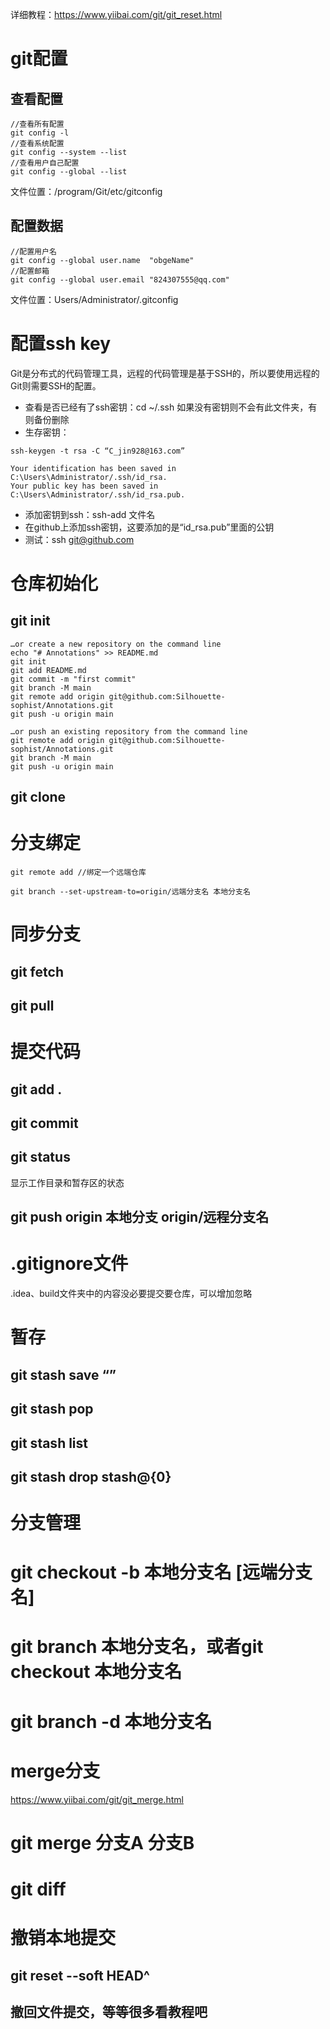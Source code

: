 
详细教程：https://www.yiibai.com/git/git_reset.html

# git配置

## 查看配置
```text
//查看所有配置
git config -l
//查看系统配置
git config --system --list
//查看用户自己配置
git config --global --list
```

文件位置：/program/Git/etc/gitconfig

## 配置数据
```text
//配置用户名
git config --global user.name  "obgeName"
//配置邮箱
git config --global user.email "824307555@qq.com"
```
文件位置：Users/Administrator/.gitconfig

# 配置ssh key
Git是分布式的代码管理工具，远程的代码管理是基于SSH的，所以要使用远程的Git则需要SSH的配置。

- 查看是否已经有了ssh密钥：cd ~/.ssh
如果没有密钥则不会有此文件夹，有则备份删除
- 生存密钥：
```text
ssh-keygen -t rsa -C “C_jin928@163.com”
```

```text
Your identification has been saved in C:\Users\Administrator/.ssh/id_rsa.
Your public key has been saved in C:\Users\Administrator/.ssh/id_rsa.pub.
```

- 添加密钥到ssh：ssh-add 文件名
- 在github上添加ssh密钥，这要添加的是“id_rsa.pub”里面的公钥
- 测试：ssh git@github.com

# 仓库初始化
## git init
```text
…or create a new repository on the command line
echo "# Annotations" >> README.md
git init
git add README.md
git commit -m "first commit"
git branch -M main
git remote add origin git@github.com:Silhouette-sophist/Annotations.git
git push -u origin main

…or push an existing repository from the command line
git remote add origin git@github.com:Silhouette-sophist/Annotations.git
git branch -M main
git push -u origin main
```
## git clone

# 分支绑定
```text
git remote add //绑定一个远端仓库

git branch --set-upstream-to=origin/远端分支名 本地分支名
```

# 同步分支
## git fetch

## git pull

# 提交代码
## git add .
## git commit
## git status 
显示工作目录和暂存区的状态
## git push origin 本地分支 origin/远程分支名

# .gitignore文件
.idea、build文件夹中的内容没必要提交要仓库，可以增加忽略

# 暂存
## git stash save “”
## git stash pop
## git stash list
## git stash drop stash@{0}

# 分支管理
# git checkout -b 本地分支名 [远端分支名]
# git branch 本地分支名，或者git checkout 本地分支名
# git branch -d 本地分支名

# merge分支
https://www.yiibai.com/git/git_merge.html
# git merge 分支A 分支B

# git diff

# 撤销本地提交
## git reset --soft HEAD^
## 撤回文件提交，等等很多看教程吧

